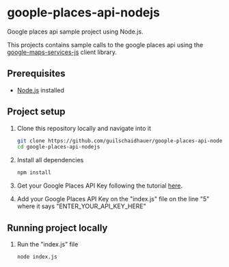 # goople-places-api-nodejs
Google places api sample project using Node.js.

This projects contains sample calls to the google places api using the [google-maps-services-js](https://github.com/googlemaps/google-maps-services-js) client library.

## Prerequisites
- [Node.js](https://nodejs.org/en/) installed

## Project setup
1. Clone this repository locally and navigate into it
    ```sh
    git clone https://github.com/guilschaidhauer/goople-places-api-nodejs.git
    cd google-places-api-nodejs
    ```
2. Install all dependencies
    ```sh
    npm install
    ```
    
3. Get your Google Places API Key following the tutorial [here](https://developers.google.com/places/web-service/get-api-key).

4. Add your Google Places API Key on the "index.js" file on the line "5" where it says "ENTER_YOUR_API_KEY_HERE"

## Running project locally
1. Run the "index.js" file
    ```sh
    node index.js
    ```

